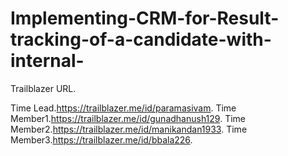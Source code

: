 # Implementing-CRM-for-Result-tracking-of-a-candidate-with-internal-

Trailblazer URL.

Time Lead.https://trailblazer.me/id/paramasivam.
Time Member1.https://trailblazer.me/id/gunadhanush129.
Time Member2.https://trailblazer.me/id/manikandan1933.
Time Member3.https://trailblazer.me/id/bbala226.

